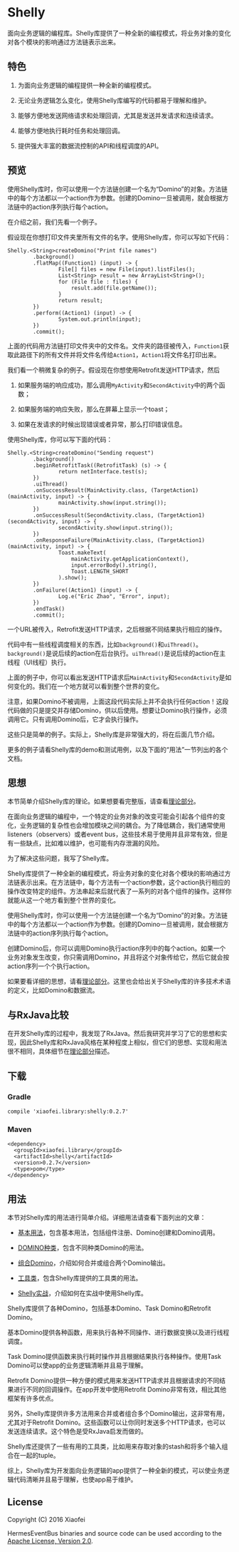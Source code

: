 # Shelly

面向业务逻辑的编程库。Shelly库提供了一种全新的编程模式，将业务对象的变化对各个模块的影响通过方法链表示出来。

## 特色

1. 为面向业务逻辑的编程提供一种全新的编程模式。

2. 无论业务逻辑怎么变化，使用Shelly库编写的代码都易于理解和维护。

3. 能够方便地发送网络请求和处理回调，尤其是发送并发请求和连续请求。

4. 能够方便地执行耗时任务和处理回调。

5. 提供强大丰富的数据流控制的API和线程调度的API。

## 预览

使用Shelly库时，你可以使用一个方法链创建一个名为“Domino”的对象。方法链中的每个方法都以一个action作为参数。创建的Domino一旦被调用，就会根据方法链中的action序列执行每个action。

在介绍之前，我们先看一个例子。

假设现在你想打印文件夹里所有文件的名字。使用Shelly库，你可以写如下代码：

```
Shelly.<String>createDomino("Print file names")
        .background()
        .flatMap((Function1) (input) -> {
                File[] files = new File(input).listFiles();
                List<String> result = new ArrayList<String>();
                for (File file : files) {
                    result.add(file.getName());
                }
                return result;
        })
        .perform((Action1) (input) -> {
                System.out.println(input);
        })
        .commit();
```

上面的代码用方法链打印文件夹中的文件名。文件夹的路径被传入，`Function1`获取此路径下的所有文件并将文件名传给`Action1`，`Action1`将文件名打印出来。

我们看一个稍微复杂的例子。假设现在你想使用Retrofit发送HTTP请求，然后

1. 如果服务端的响应成功，那么调用`MyActivity`和`SecondActivity`中的两个函数；

2. 如果服务端的响应失败，那么在屏幕上显示一个toast；

3. 如果在发请求的时候出现错误或者异常，那么打印错误信息。

使用Shelly库，你可以写下面的代码：

```
Shelly.<String>createDomino("Sending request")
        .background()
        .beginRetrofitTask((RetrofitTask) (s) -> {
                return netInterface.test(s);
        })
        .uiThread()
        .onSuccessResult(MainActivity.class, (TargetAction1) (mainActivity, input) -> {
                mainActivity.show(input.string());
        })
        .onSuccessResult(SecondActivity.class, (TargetAction1) (secondActivity, input) -> {
                secondActivity.show(input.string());
        })
        .onResponseFailure(MainActivity.class, (TargetAction1) (mainActivity, input) -> {
                Toast.makeText(
                    mainActivity.getApplicationContext(),
                    input.errorBody().string(),
                    Toast.LENGTH_SHORT
                ).show();
        })
        .onFailure((Action1) (input) -> {
                Log.e("Eric Zhao", "Error", input);
        })
        .endTask()
        .commit();
```

一个URL被传入，Retrofit发送HTTP请求，之后根据不同结果执行相应的操作。

代码中有一些线程调度相关的东西，比如`background()`和`uiThread()`。`background()`是说后续的action在后台执行。`uiThread()`是说后续的action在主线程（UI线程）执行。

上面的例子中，你可以看出发送HTTP请求后`MainActivity`和`SecondActivity`是如何变化的。我们在一个地方就可以看到整个世界的变化。

注意，如果Domino不被调用，上面这段代码实际上并不会执行任何action！这段代码做的只是提交并存储Domino，供以后使用。想要让Domino执行操作，必须调用它。只有调用Domino后，它才会执行操作。

这些只是简单的例子。实际上，Shelly库是非常强大的，将在后面几节介绍。

更多的例子请看Shelly库的demo和测试用例，以及下面的“用法”一节列出的各个文档。

## 思想

本节简单介绍Shelly库的理论。如果想要看完整版，请查看[理论部分](doc/THEORY.md)。

在面向业务逻辑的编程中，一个特定的业务对象的改变可能会引起各个组件的变化，业务逻辑的复杂性也会增加模块之间的耦合。为了降低耦合，我们通常使用listeners（observers）或者event bus，这些技术易于使用并且非常有效，但是有一些缺点，比如难以维护，也可能有内存泄漏的风险。

为了解决这些问题，我写了Shelly库。

Shelly库提供了一种全新的编程模式，将业务对象的变化对各个模块的影响通过方法链表示出来。在方法链中，每个方法有一个action参数，这个action执行相应的操作改变特定的组件。方法串起来后就代表了一系列的对各个组件的操作。这样你就能从这一个地方看到整个世界的变化。

使用Shelly库时，你可以使用一个方法链创建一个名为“Domino”的对象。方法链中的每个方法都以一个action作为参数。创建的Domino一旦被调用，就会根据方法链中的action序列执行每个action。

创建Domino后，你可以调用Domino执行action序列中的每个action。如果一个业务对象发生改变，你只需调用Domino，并且将这个对象传给它，然后它就会按action序列一个个执行action。

如果要看详细的思想，请看[理论部分](doc/THEORY.md)。这里也会给出关于Shelly库的许多技术术语的定义，比如Domino和数据流。

## 与RxJava比较

在开发Shelly库的过程中，我发现了RxJava。然后我研究并学习了它的思想和实现，因此Shelly库和RxJava风格在某种程度上相似，但它们的思想、实现和用法很不相同，具体细节在[理论部分](doc/THEORY.md)描述。

## 下载

### Gradle

```
compile 'xiaofei.library:shelly:0.2.7'
```

### Maven

```
<dependency>
  <groupId>xiaofei.library</groupId>
  <artifactId>shelly</artifactId>
  <version>0.2.7</version>
  <type>pom</type>
</dependency>
```

## 用法

本节对Shelly库的用法进行简单介绍。详细用法请查看下面列出的文章：

* [基本用法](doc/USAGE.md)，包含基本用法，包括组件注册、Domino创建和Domino调用。

* [DOMINO种类](doc/MORE_DOMINOES.md)，包含不同种类Domino的用法。

* [组合Domino](doc/DOMINO_COMBINATION.md)，介绍如何合并或组合两个Domino输出。

* [工具类](doc/UTILITIES.md)，包含Shelly库提供的工具类的用法。

* [Shelly实战](doc/METHODOLOGY.md)，介绍如何在实战中使用Shelly库。

Shelly库提供了各种Domino，包括基本Domino、Task Domino和Retrofit Domino。

基本Domino提供各种函数，用来执行各种不同操作、进行数据变换以及进行线程调度。

Task Domino提供函数来执行耗时操作并且根据结果执行各种操作。使用Task Domino可以使app的业务逻辑清晰并且易于理解。

Retrofit Domino提供一种方便的模式用来发送HTTP请求并且根据请求的不同结果进行不同的回调操作。在app开发中使用Retrofit Domino非常有效，相比其他框架有许多优点。

另外，Shelly库提供许多方法用来合并或者组合多个Domino输出，这非常有用，尤其对于Retrofit Domino。这些函数可以让你同时发送多个HTTP请求，也可以发送连续请求。这个特色是受RxJava启发而做的。

Shelly库还提供了一些有用的工具类，比如用来存取对象的stash和将多个输入组合在一起的tuple。

综上，Shelly库为开发面向业务逻辑的app提供了一种全新的模式，可以使业务逻辑代码清晰并且易于理解，也使app易于维护。

## License

Copyright (C) 2016 Xiaofei

HermesEventBus binaries and source code can be used according to the
[Apache License, Version 2.0](http://www.apache.org/licenses/LICENSE-2.0.html).
